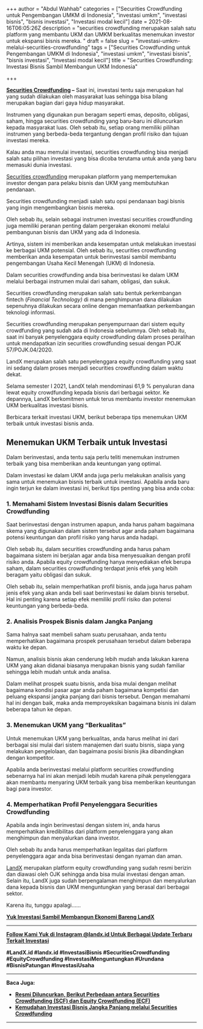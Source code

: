 +++
author = "Abdul Wahhab"
categories = ["Securities Crowdfunding untuk Pengembangan UMKM di Indonesia", "investasi umkm", "investasi bisnis", "bisnis investasi", "Investasi modal kecil"]
date = 2021-08-16T06:05:26Z
description = "securities crowdfunding merupakan salah satu platform yang membantu UKM dan UMKM berkualitas menemukan investor untuk ekspansi bisnis mereka. "
draft = false
slug = "investasi-umkm-melalui-securities-crowdfunding"
tags = ["Securities Crowdfunding untuk Pengembangan UMKM di Indonesia", "investasi umkm", "investasi bisnis", "bisnis investasi", "Investasi modal kecil"]
title = "Securities Crowdfunding: Investasi Bisnis Sambil Membangun UKM Indonesia"

+++


**[Securities Crowdfunding](https://landx.id/) –** Saat ini, investasi tentu saja merupakan hal yang sudah dilakukan oleh masyarakat luas sehingga bisa bilang merupakan bagian dari gaya hidup masyarakat.

Instrumen yang digunakan pun beragam seperti emas, deposito, obligasi, saham, hingga securities crowdfunding yang baru-baru ini diluncurkan kepada masyarakat luas. Oleh sebab itu, setiap orang memiliki pilihan instrumen yang berbeda-beda tergantung dengan profil risiko dan tujuan investasi mereka.

Kalau anda mau memulai investasi, securities crowdfunding bisa menjadi salah satu pilihan investasi yang bisa dicoba terutama untuk anda yang baru memasuki dunia investasi.

[Securities crowdfunding](https://landx.id/) merupakan platform yang mempertemukan investor dengan para pelaku bisnis dan UKM yang membutuhkan pendanaan.

Securities crowdfunding menjadi salah satu opsi pendanaan bagi bisnis yang ingin mengembangkan bisnis mereka.

Oleh sebab itu, selain sebagai instrumen investasi securities crowdfunding juga memiliki peranan penting dalam pergerakan ekonomi melalui pembangunan bisnis dan UKM yang ada di Indonesia.

Artinya, sistem ini memberikan anda kesempatan untuk melakukan investasi ke berbagai UKM potensial. Oleh sebab itu, securities crowdfunding memberikan anda kesempatan untuk berinvestasi sambil membantu pengembangan  Usaha Kecil Menengah (UKM) di Indonesia.

Dalam securities crowdfunding anda bisa berinvestasi ke dalam UKM melalui berbagai instrumen mulai dari saham, obligasi, dan sukuk.

Securities crowdfunding merupakan salah satu bentuk perkembangan fintech (_Financial Technology)_ di mana penghimpunan dana dilakukan sepenuhnya dilakukan secara online dengan memanfaatkan perkembangan teknologi informasi.

Securities crowdfunding merupakan penyempurnaan dari sistem equity crowdfunding yang sudah ada di Indonesia sebelumnya. Oleh sebab itu, saat ini banyak penyelenggara equity crowdfunding dalam proses peralihan untuk mendapatkan izin securities crowdfunding sesuai dengan POJK 57/POJK.04/2020.

LandX merupakan salah satu penyelenggara equity crowdfunding yang saat ini sedang dalam proses menjadi securities crowdfunding dalam waktu dekat.

Selama semester I 2021, LandX telah mendominasi 61,9 % penyaluran dana lewat equity crowdfunding kepada bisnis dari berbagai sektor. Ke depannya, LandX berkomitmen untuk terus membantu investor menemukan UKM berkualitas investasi bisnis.

Berbicara terkait investasi UKM, berikut beberapa tips menemukan UKM terbaik untuk investasi bisnis anda.

## Menemukan UKM Terbaik untuk Investasi

Dalam berinvestasi, anda tentu saja perlu teliti menemukan instrumen terbaik yang bisa memberikan anda keuntungan yang optimal.

Dalam investasi ke dalam UKM anda juga perlu melakukan analisis yang sama untuk menemukan bisnis terbaik untuk investasi. Apabila anda baru ingin terjun ke dalam investasi ini, berikut tips penting yang bisa anda coba:

### 1. Memahami Sistem Investasi Bisnis dalam Securities Crowdfunding

Saat berinvestasi dengan instrumen apapun, anda harus paham bagaimana skema yang digunakan dalam sistem tersebut agar anda paham bagaimana potensi keuntungan dan profil risiko yang harus anda hadapi.

Oleh sebab itu, dalam securities crowdfunding anda harus paham bagaimana sistem ini berjalan agar anda bisa menyesuaikan dengan profil risiko anda. Apabila equity crowdfunding hanya menyediakan efek berupa saham, dalam securities crowdfunding terdapat jenis efek yang lebih beragam yaitu obligasi dan sukuk.

Oleh sebab itu, selain memperhatikan profil bisnis, anda juga harus paham jenis efek yang akan anda beli saat berinvestasi ke dalam bisnis tersebut. Hal ini penting karena setiap efek memiliki profil risiko dan potensi keuntungan yang berbeda-beda.

### 2. Analisis Prospek Bisnis dalam Jangka Panjang

Sama halnya saat membeli saham suatu perusahaan, anda tentu memperhatikan bagaimana prospek perusahaan tersebut dalam beberapa waktu ke depan.

Namun, analisis bisnis akan cenderung lebih mudah anda lakukan karena UKM yang akan didanai biasanya merupakan  bisnis yang sudah familiar sehingga lebih mudah untuk anda analisa.

Dalam melihat prospek suatu bisnis, anda bisa mulai dengan melihat bagaimana kondisi pasar agar anda paham bagaimana kompetisi dan peluang ekspansi jangka panjang dari bisnis tersebut. Dengan memahami hal ini dengan baik, maka anda memproyeksikan bagaimana bisnis ini dalam beberapa tahun ke depan.

### 3. Menemukan UKM yang “Berkualitas”

Untuk menemukan UKM yang berkualitas, anda harus melihat ini dari berbagai sisi mulai dari sistem manajemen dari suatu bisnis, siapa yang melakukan pengelolaan, dan bagaimana posisi bisnis jika dibandingkan dengan kompetitor.

Apabila anda berinvestasi melalui platform securities crowdfunding sebenarnya hal ini akan menjadi lebih mudah karena pihak penyelenggara akan membantu menyaring UKM terbaik yang bisa memberikan keuntungan bagi para investor.

### 4. Memperhatikan Profil Penyelenggara Securities Crowdfunding

Apabila anda ingin berinvestasi dengan sistem ini, anda harus memperhatikan kredibilitas dari platform penyelenggara yang akan menghimpun dan menyalurkan dana investor.

Oleh sebab itu anda harus memperhatikan legalitas dari platform penyelenggara agar anda bisa berinvestasi dengan nyaman dan aman.

[LandX](https://landx.id/) merupakan platform equity crowdfunding yang sudah resmi berizin dan diawasi oleh OJK sehingga anda bisa mulai investasi dengan aman. Selain itu, LandX juga sudah berpengalaman menghimpun dan menyalurkan dana kepada bisnis dan UKM menguntungkan yang berasal dari berbagai sektor.

Karena itu, tunggu apalagi…...

**[Yuk Investasi Sambil Membangun Ekonomi Bareng LandX](https://landx.id/project/index.html)**

---

[**Follow Kami Yuk di Instagram @landx.id Untuk Berbagai Update Terbaru Terkait Investasi**](https://www.instagram.com/landx.id/?utm_medium=copy_link)

**‌#LandX.id    #landx.id    #InvestasiBisnis    #SecuritiesCrowdfunding #EquityCrowdfunding    #InvestasiMenguntungkan    #Urundana    #BisnisPatungan    #InvestasiUsaha**

---

**Baca Juga:**

* [**Resmi Diluncurkan, Berikut Perbedaan antara Securities Crowdfunding (SCF) dan Equity Crowdfunding (ECF)**](https://landx.id/blog/kenali-berbagai-istilah-dalam-securities-crowdfunding-agar-investasi-anda-menjadi-semakin-mudah/)
* [**Kemudahan Investasi Bisnis Jangka Panjang melalui Securities Crowdfunding**](https://landx.id/blog/securities-crowdfunding/)

---



